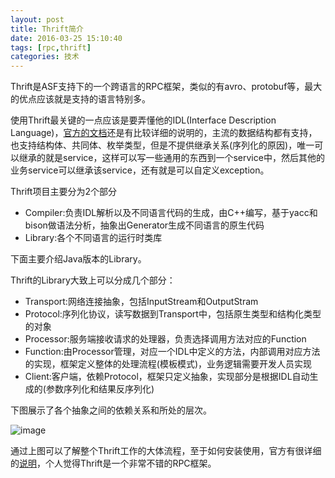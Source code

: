 ```yaml
---
layout: post
title: Thrift简介
date: 2016-03-25 15:10:40
tags: [rpc,thrift]
categories: 技术
---
```


Thrift是ASF支持下的一个跨语言的RPC框架，类似的有avro、protobuf等，最大的优点应该就是支持的语言特别多。

<!-- more -->
使用Thrift最关键的一点应该是要弄懂他的IDL(Interface Description Language)，[官方的文档](http://thrift.apache.org/docs/idl)还是有比较详细的说明的，主流的数据结构都有支持，也支持结构体、共同体、枚举类型，但是不提供继承关系(序列化的原因)，唯一可以继承的就是service，这样可以写一些通用的东西到一个service中，然后其他的业务service可以继承该service，还有就是可以自定义exception。

Thrift项目主要分为2个部分

- Compiler:负责IDL解析以及不同语言代码的生成，由C++编写，基于yacc和bison做语法分析，抽象出Generator生成不同语言的原生代码
- Library:各个不同语言的运行时类库

下面主要介绍Java版本的Library。

Thrift的Library大致上可以分成几个部分：

- Transport:网络连接抽象，包括InputStream和OutputStram
- Protocol:序列化协议，读写数据到Transport中，包括原生类型和结构化类型的对象
- Processor:服务端接收请求的处理器，负责选择调用方法对应的Function
- Function:由Processor管理，对应一个IDL中定义的方法，内部调用对应方法的实现，框架定义整体的处理流程(模板模式)，业务逻辑需要开发人员实现
- Client:客户端，依赖Protocol，框架只定义抽象，实现部分是根据IDL自动生成的(参数序列化和结果反序列化)

下图展示了各个抽象之间的依赖关系和所处的层次。

![image](/assets/img/thrift01.png)

通过上图可以了解整个Thrift工作的大体流程，至于如何安装使用，官方有很详细的[说明](http://thrift.apache.org)，个人觉得Thrift是一个非常不错的RPC框架。


